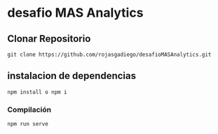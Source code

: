 # desafio MAS Analytics

## Clonar Repositorio
```
git clone https://github.com/rojasgadiego/desafioMASAnalytics.git
```

## instalacion de dependencias
```
npm install o npm i
```

### Compilación
```
npm run serve
```



